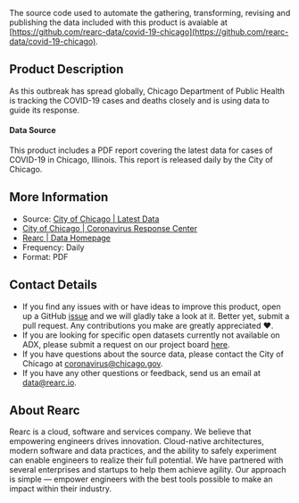 The source code used to automate the gathering, transforming, revising and publishing the data included with this product is avaiable at [https://github.com/rearc-data/covid-19-chicago](https://github.com/rearc-data/covid-19-chicago).

## Product Description
As this outbreak has spread globally, Chicago Department of Public Health is tracking the COVID-19 cases and deaths closely and is using data to guide its response.

#### Data Source
This product includes a PDF report covering the latest data for cases of COVID-19 in Chicago, Illinois. This report is released daily by the City of Chicago.

## More Information
- Source: [City of Chicago | Latest Data](https://www.chicago.gov/city/en/sites/covid-19/home/latest-data.html)
- [City of Chicago | Coronavirus Response Center](https://www.chicago.gov/city/en/sites/covid-19/home.html)
- [Rearc | Data Homepage](https://www.rearc.io/data/)
- Frequency: Daily
- Format: PDF

## Contact Details
- If you find any issues with or have ideas to improve this product, open up a GitHub [issue](https://github.com/rearc-data/covid-19-chicago/issues) and we will gladly take a look at it. Better yet, submit a pull request. Any contributions you make are greatly appreciated :heart:.
- If you are looking for specific open datasets currently not available on ADX, please submit a request on our project board [here](https://github.com/rearc-data/covid-datasets-aws-data-exchange/projects/1).
- If you have questions about the source data, please contact the City of Chicago at coronavirus@chicago.gov.
- If you have any other questions or feedback, send us an email at data@rearc.io.

## About Rearc
Rearc is a cloud, software and services company. We believe that empowering engineers drives innovation. Cloud-native architectures, modern software and data practices, and the ability to safely experiment can enable engineers to realize their full potential. We have partnered with several enterprises and startups to help them achieve agility. Our approach is simple — empower engineers with the best tools possible to make an impact within their industry.